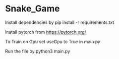 # Snake_Game

Install dependencies by pip install -r requirements.txt

Install pytorch from https://pytorch.org/

To Train on Gpu set useGpu to True in main.py

Run the file by python3 main.py

